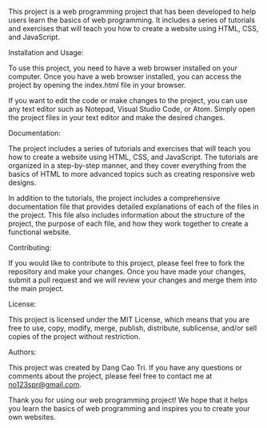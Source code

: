 This project is a web programming project that has been developed to help users learn the basics of web programming. It includes a series of tutorials and exercises that will teach you how to create a website using HTML, CSS, and JavaScript.

Installation and Usage:

To use this project, you need to have a web browser installed on your computer. Once you have a web browser installed, you can access the project by opening the index.html file in your browser.

If you want to edit the code or make changes to the project, you can use any text editor such as Notepad, Visual Studio Code, or Atom. Simply open the project files in your text editor and make the desired changes.

Documentation:

The project includes a series of tutorials and exercises that will teach you how to create a website using HTML, CSS, and JavaScript. The tutorials are organized in a step-by-step manner, and they cover everything from the basics of HTML to more advanced topics such as creating responsive web designs.

In addition to the tutorials, the project includes a comprehensive documentation file that provides detailed explanations of each of the files in the project. This file also includes information about the structure of the project, the purpose of each file, and how they work together to create a functional website.

Contributing:

If you would like to contribute to this project, please feel free to fork the repository and make your changes. Once you have made your changes, submit a pull request and we will review your changes and merge them into the main project.

License:

This project is licensed under the MIT License, which means that you are free to use, copy, modify, merge, publish, distribute, sublicense, and/or sell copies of the project without restriction.

Authors:

This project was created by Dang Cao Tri. If you have any questions or comments about the project, please feel free to contact me at no123spr@gmail.com.

Thank you for using our web programming project! We hope that it helps you learn the basics of web programming and inspires you to create your own websites.